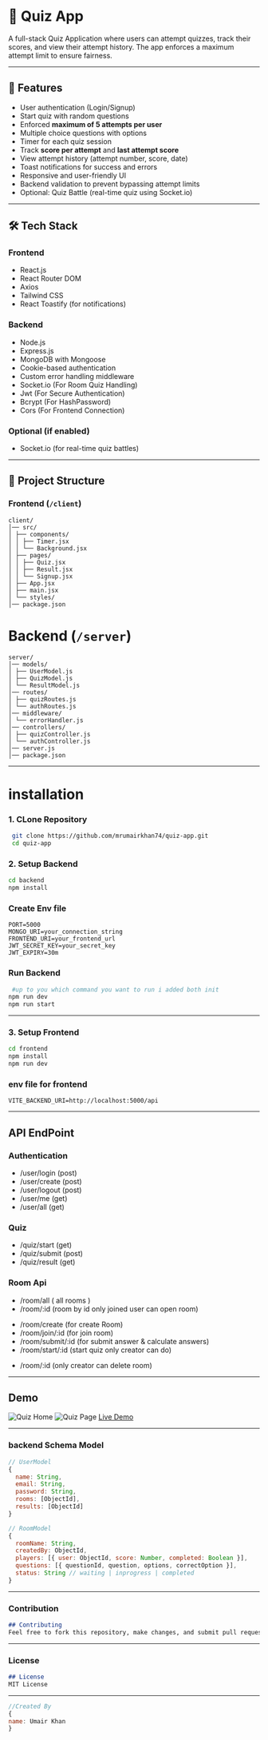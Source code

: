 # 🎯 Quiz App

A full-stack Quiz Application where users can attempt quizzes, track their scores, and view their attempt history. The app enforces a maximum attempt limit to ensure fairness.

---

## 🚀 Features

- User authentication (Login/Signup)
- Start quiz with random questions
- Enforced **maximum of 5 attempts per user**
- Multiple choice questions with options
- Timer for each quiz session
- Track **score per attempt** and **last attempt score**
- View attempt history (attempt number, score, date)
- Toast notifications for success and errors
- Responsive and user-friendly UI
- Backend validation to prevent bypassing attempt limits
- Optional: Quiz Battle (real-time quiz using Socket.io)

---

## 🛠️ Tech Stack

### Frontend

- React.js
- React Router DOM
- Axios
- Tailwind CSS
- React Toastify (for notifications)

### Backend

- Node.js
- Express.js
- MongoDB with Mongoose
- Cookie-based authentication
- Custom error handling middleware
- Socket.io (For Room Quiz Handling)
- Jwt (For Secure Authentication)
- Bcrypt (For HashPassword)
- Cors (For Frontend Connection)

### Optional (if enabled)

- Socket.io (for real-time quiz battles)

---

## 📂 Project Structure

### Frontend (`/client`)

```pgsql
client/
│── src/
│ ├── components/
│ │ ├── Timer.jsx
│ │ └── Background.jsx
│ ├── pages/
│ │ ├── Quiz.jsx
│ │ ├── Result.jsx
│ │ └── Signup.jsx
│ ├── App.jsx
│ ├── main.jsx
│ └── styles/
│── package.json
```

# Backend (`/server`)

```pgsql
server/
│── models/
│ ├── UserModel.js
│ ├── QuizModel.js
│ └── ResultModel.js
│── routes/
│ ├── quizRoutes.js
│ └── authRoutes.js
│── middleware/
│ └── errorHandler.js
│── controllers/
│ ├── quizController.js
│ └── authController.js
│── server.js
│── package.json
```

---

# installation

### 1. CLone Repository

```bash
 git clone https://github.com/mrumairkhan74/quiz-app.git
 cd quiz-app

```

### 2. Setup Backend

```bash
cd backend
npm install
```

### Create Env file

```env
PORT=5000
MONGO_URI=your_connection_string
FRONTEND_URI=your_frontend_url
JWT_SECRET_KEY=your_secret_key
JWT_EXPIRY=30m
```

### Run Backend

```bash
 #up to you which command you want to run i added both init
npm run dev
npm run start
```

---

### 3. Setup Frontend

```bash
cd frontend
npm install
npm run dev
```

### env file for frontend

```env
VITE_BACKEND_URI=http://localhost:5000/api
```

---

## API EndPoint

### Authentication

- /user/login (post)
- /user/create (post)
- /user/logout (post)
- /user/me (get)
- /user/all (get)

### Quiz

- /quiz/start (get)
- /quiz/submit (post)
- /quiz/result (get) <!-- only logged in user get his result on result page  -->

### Room Api

<!-- get -->

- /room/all ( all rooms )
- /room/:id (room by id only joined user can open room)

<!-- Post -->

- /room/create (for create Room)
- /room/join/:id (for join room)
- /room/submit/:id (for submit answer & calculate answers)
- /room/start/:id (start quiz only creator can do)

<!-- delete -->

- /room/:id (only creator can delete room)

---

## Demo

![Quiz Home](screenshots/home.png)
![Quiz Page](screenshots/quiz.png)
[Live Demo](https://your-deployment-link.com)

---

### backend Schema Model

```javascript
// UserModel
{
  name: String,
  email: String,
  password: String,
  rooms: [ObjectId],
  results: [ObjectId]
}

// RoomModel
{
  roomName: String,
  createdBy: ObjectId,
  players: [{ user: ObjectId, score: Number, completed: Boolean }],
  questions: [{ questionId, question, options, correctOption }],
  status: String // waiting | inprogress | completed
}
```

---

### Contribution
```markdown
## Contributing
Feel free to fork this repository, make changes, and submit pull requests. Ensure backend validation and frontend state management are properly handled.
```

---
### License
```markdown
## License
MIT License
```
---

```javascript
//Created By
{
name: Umair Khan
}
```
